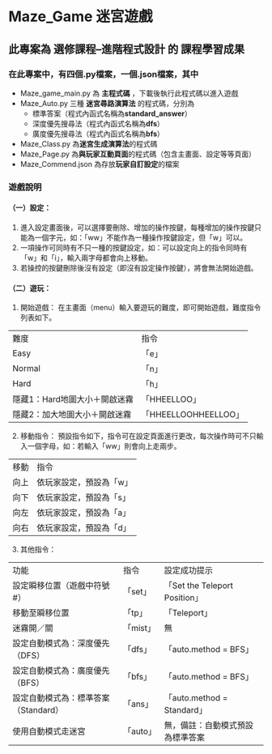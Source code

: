# Maze_Game 迷宮遊戲
## 此專案為 **選修課程–進階程式設計** 的 **課程學習成果**  
### 在此專案中，有四個.py檔案，一個.json檔案，其中   
* Maze_game_main.py 為 **主程式碼** ，下載後執行此程式碼以進入遊戲
* Maze_Auto.py 三種 **迷宮尋路演算法** 的程式碼，分別為  
    * 標準答案（程式內函式名稱為**standard_answer**）
    * 深度優先搜尋法（程式內函式名稱為**dfs**）
    * 廣度優先搜尋法（程式內函式名稱為**bfs**）
* Maze_Class.py 為**迷宮生成演算法**的程式碼
* Maze_Page.py 為**與玩家互動頁面**的程式碼（包含主畫面、設定等等頁面）
* Maze_Commend.json 為存放**玩家自訂設定**的檔案  
### 遊戲說明
#### （一）設定：
1.  進入設定畫面後，可以選擇要刪除、增加的操作按鍵，每種增加的操作按鍵只能為一個字元，如：「ww」不能作為一種操作按鍵設定，但「w」可以。
2.  一項操作可同時有不只一種的按鍵設定，如：可以設定向上的指令同時有「w」和「i」，輸入兩字母都會向上移動。
3.  若操控的按鍵刪除後沒有設定（即沒有設定操作按鍵），將會無法開始遊戲。

#### （二）遊玩：
1. 開始遊戲：
在主畫面（menu）輸入要遊玩的難度，即可開始遊戲，難度指令列表如下。
<table>
  <tr>
    <td>難度</td>
    <td>指令</td>
  </tr>
  <tr>
    <td>Easy</td>
    <td>「e」</td>
  </tr>
  <tr>
    <td>Normal</td>
    <td>「n」</td>
  </tr>
  <tr>
    <td>Hard</td>
    <td>「h」</td>
  </tr>
  <tr>
    <td>隱藏1：Hard地圖大小＋開啟迷霧</td>
    <td>「HHEELLOO」</td>
  </tr>
  <tr>
    <td>隱藏2：加大地圖大小＋開啟迷霧</td>
    <td>「HHEELLOOHHEELLOO」</td>
  </tr>
</table>
	  
2. 移動指令：
預設指令如下，指令可在設定頁面進行更改，每次操作時可不只輸入一個字母，如：若輸入「ww」則會向上走兩步。
<table>
  <tr>
    <td>移動</td>
    <td>指令</td>
  </tr>
  <tr>
    <td>向上</td>
    <td>依玩家設定，預設為「w」</td>
  </tr>
  <tr>
    <td>向下</td>
    <td>依玩家設定，預設為「s」</td>
  </tr>
  <tr>
    <td>向左</td>
    <td>依玩家設定，預設為「a」</td>
  </tr>
  <tr>
    <td>向右</td>
    <td>依玩家設定，預設為「d」</td>
  </tr>
</table>

3. 其他指令：
<table>
  <tr>
    <td>功能</td>
    <td>指令</td>
    <td>設定成功提示</td>
  </tr>
  <tr>
    <td>設定瞬移位置（遊戲中符號#）</td>
    <td>「set」</td>
    <td>「Set the Teleport Position」</td>
  </tr>
  <tr>
    <td>移動至瞬移位置	</td>
    <td>「tp」</td>
    <td>「Teleport」</td>
  </tr>
  <tr>
    <td>迷霧開／關</td>
    <td>「mist」</td>
    <td>無</td>
  </tr>
  <tr>
    <td>設定自動模式為：深度優先（DFS）</td>
    <td>「dfs」</td>
    <td>「auto.method = BFS」</td>
  </tr>
  <tr>
    <td>設定自動模式為：廣度優先（BFS）</td>
    <td>「bfs」</td>
    <td>「auto.method = BFS」</td>
  </tr>
    <tr>
    <td>設定自動模式為：標準答案（Standard）</td>
    <td>「ans」</td>
    <td>「auto.method = Standard」</td>
  </tr>
    <tr>
    <td>使用自動模式走迷宮</td>
    <td>「auto」</td>
    <td>無，備註：自動模式預設為標準答案</td>
  </tr>
</table>

